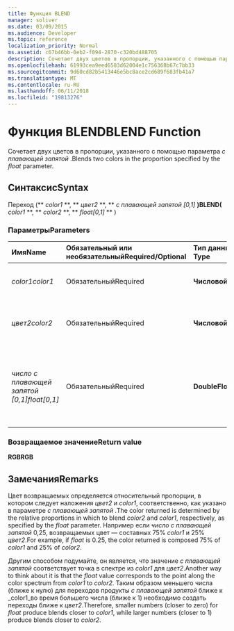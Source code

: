 ```yaml
---
title: Функция BLEND
manager: soliver
ms.date: 03/09/2015
ms.audience: Developer
ms.topic: reference
localization_priority: Normal
ms.assetid: c67b46bb-0eb2-f094-2870-c320bd488705
description: Сочетает двух цветов в пропорции, указанного с помощью параметра с плавающей запятой.
ms.openlocfilehash: 61993cea9eed6583d62004e1c756368b67c7bb33
ms.sourcegitcommit: 9d60cd82b5413446e5bc8ace2cd689f683fb41a7
ms.translationtype: MT
ms.contentlocale: ru-RU
ms.lasthandoff: 06/11/2018
ms.locfileid: "19813276"
---
```

# <a name="blend-function"></a><span data-ttu-id="2d6c4-103">Функция BLEND</span><span class="sxs-lookup"><span data-stu-id="2d6c4-103">BLEND Function</span></span>

<span data-ttu-id="2d6c4-104">Сочетает двух цветов в пропорции, указанного с помощью параметра _с плавающей запятой_ .</span><span class="sxs-lookup"><span data-stu-id="2d6c4-104">Blends two colors in the proportion specified by the  _float_ parameter.</span></span> 
  
## <a name="syntax"></a><span data-ttu-id="2d6c4-105">Синтаксис</span><span class="sxs-lookup"><span data-stu-id="2d6c4-105">Syntax</span></span>

<span data-ttu-id="2d6c4-106">Переход (** *color1* **, ** *цвет2* **, ** *с плавающей запятой [0,1]* **)</span><span class="sxs-lookup"><span data-stu-id="2d6c4-106">BLEND(** *color1* **, ** *color2* **, ** *float[0,1]* ** )</span></span> 
  
### <a name="parameters"></a><span data-ttu-id="2d6c4-107">Параметры</span><span class="sxs-lookup"><span data-stu-id="2d6c4-107">Parameters</span></span>

|<span data-ttu-id="2d6c4-108">**Имя**</span><span class="sxs-lookup"><span data-stu-id="2d6c4-108">**Name**</span></span>|<span data-ttu-id="2d6c4-109">**Обязательный или необязательный**</span><span class="sxs-lookup"><span data-stu-id="2d6c4-109">**Required/Optional**</span></span>|<span data-ttu-id="2d6c4-110">**Тип данных**</span><span class="sxs-lookup"><span data-stu-id="2d6c4-110">**Data Type**</span></span>|<span data-ttu-id="2d6c4-111">**Описание**</span><span class="sxs-lookup"><span data-stu-id="2d6c4-111">**Description**</span></span>|
|:-----|:-----|:-----|:-----|
| <span data-ttu-id="2d6c4-112">_color1_</span><span class="sxs-lookup"><span data-stu-id="2d6c4-112">_color1_</span></span> <br/> |<span data-ttu-id="2d6c4-113">Обязательный</span><span class="sxs-lookup"><span data-stu-id="2d6c4-113">Required</span></span>  <br/> |<span data-ttu-id="2d6c4-114">**Числовой**</span><span class="sxs-lookup"><span data-stu-id="2d6c4-114">**Numeric**</span></span> <br/> |<span data-ttu-id="2d6c4-115">Индекс цвет Visio или значение первого цвета RGB.</span><span class="sxs-lookup"><span data-stu-id="2d6c4-115">The Visio color index or RGB value of the first color.</span></span>  <br/> |
| <span data-ttu-id="2d6c4-116">_цвет2_</span><span class="sxs-lookup"><span data-stu-id="2d6c4-116">_color2_</span></span> <br/> |<span data-ttu-id="2d6c4-117">Обязательный</span><span class="sxs-lookup"><span data-stu-id="2d6c4-117">Required</span></span>  <br/> |<span data-ttu-id="2d6c4-118">**Числовой**</span><span class="sxs-lookup"><span data-stu-id="2d6c4-118">**Numeric**</span></span> <br/> |<span data-ttu-id="2d6c4-119">Индекс цвет Visio или значение второй цвета RGB.</span><span class="sxs-lookup"><span data-stu-id="2d6c4-119">The Visio color index or RGB value of the second color.</span></span>  <br/> |
| <span data-ttu-id="2d6c4-120">_число с плавающей запятой [0,1]_</span><span class="sxs-lookup"><span data-stu-id="2d6c4-120">_float[0,1]_</span></span> <br/> |<span data-ttu-id="2d6c4-121">Обязательный</span><span class="sxs-lookup"><span data-stu-id="2d6c4-121">Required</span></span>  <br/> |<span data-ttu-id="2d6c4-122">**Double**</span><span class="sxs-lookup"><span data-stu-id="2d6c4-122">**Float**</span></span> <br/> |<span data-ttu-id="2d6c4-123">Размеры наложения _цвет2_ и _color1_соответственно.</span><span class="sxs-lookup"><span data-stu-id="2d6c4-123">The proportion in which to blend  _color2_ and  _color1_, respectively.</span></span> <span data-ttu-id="2d6c4-124">Действительное число от 0 до 1 включительно.</span><span class="sxs-lookup"><span data-stu-id="2d6c4-124">A real number from 0 to 1 inclusive.</span></span>  <br/> |
   
### <a name="return-value"></a><span data-ttu-id="2d6c4-125">Возвращаемое значение</span><span class="sxs-lookup"><span data-stu-id="5">Return value</span></span>

 <span data-ttu-id="2d6c4-126">**RGB**</span><span class="sxs-lookup"><span data-stu-id="2d6c4-126">**RGB**</span></span>
  
## <a name="remarks"></a><span data-ttu-id="2d6c4-127">Замечания</span><span class="sxs-lookup"><span data-stu-id="2d6c4-127">Remarks</span></span>

<span data-ttu-id="2d6c4-128">Цвет возвращаемых определяется относительный пропорции, в котором следует наложения _цвет2_ и _color1_, соответственно, как указано в параметре _с плавающей запятой_ .</span><span class="sxs-lookup"><span data-stu-id="2d6c4-128">The color returned is determined by the relative proportions in which to blend  _color2_ and  _color1_, respectively, as specified by the  _float_ parameter.</span></span> <span data-ttu-id="2d6c4-129">Например если _число с плавающей запятой_ 0,25, возвращаемых цвет — составных 75% _color1_ и 25% _цвет2_.</span><span class="sxs-lookup"><span data-stu-id="2d6c4-129">For example, if  _float_ is 0.25, the color returned is composed 75% of  _color1_ and 25% of  _color2_.</span></span> 
  
<span data-ttu-id="2d6c4-130">Другим способом подумайте, он является, что значение _с плавающей запятой_ соответствует точка в спектре из _color1_ для _цвет2_.</span><span class="sxs-lookup"><span data-stu-id="2d6c4-130">Another way to think about it is that the  _float_ value corresponds to the point along the color spectrum from  _color1_ to  _color2_.</span></span> <span data-ttu-id="2d6c4-131">Таким образом меньшего числа (ближе к нулю) для переходов продукты _с плавающей запятой_ ближе к _color1_во время большего числа (ближе к 1) необходимо создать переходы ближе к _цвет2_.</span><span class="sxs-lookup"><span data-stu-id="2d6c4-131">Therefore, smaller numbers (closer to zero) for  _float_ produce blends closer to  _color1_, while larger numbers (closer to 1) produce blends closer to  _color2_.</span></span>
  

